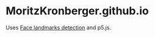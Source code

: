 # MoritzKronberger.github.io

Uses [Face landmarks detection](https://github.com/tensorflow/tfjs-models/tree/master/face-landmarks-detection) and p5.js.
